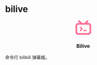 # bilive

<p align="center"><img width=12.5% src="https://github.com/Nauxscript/bilive/blob/main/assets/bilive_pink.svg"></p>

<h3 align="center">Bilive</h3>

命令行 bilibili 弹幕姬。
